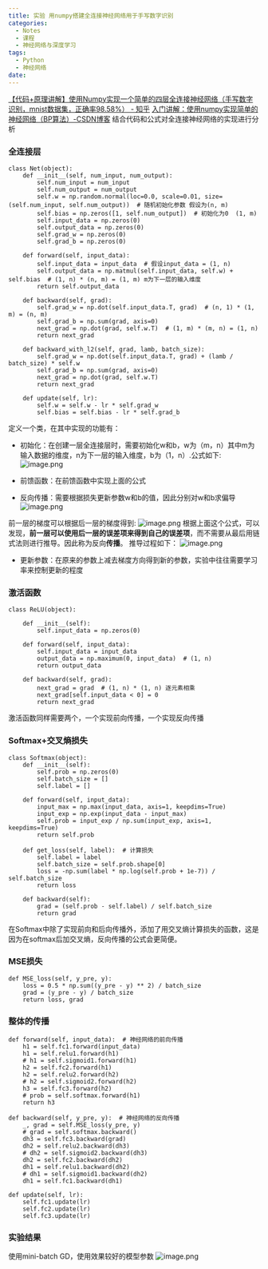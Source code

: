 ```yaml
---
title: 实验 用numpy搭建全连接神经网络用于手写数字识别
categories:
  - Notes
  - 课程
  - 神经网络与深度学习
tags:
  - Python
  - 神经网络
date:
---
```

[【代码+原理讲解】使用Numpy实现一个简单的四层全连接神经网络（手写数字识别，mnist数据集，正确率98.58%） - 知乎](https://zhuanlan.zhihu.com/p/377634925)
[入门讲解：使用numpy实现简单的神经网络（BP算法）-CSDN博客](https://blog.csdn.net/weixin_44023658/article/details/105694079)
结合代码和公式对全连接神经网络的实现进行分析

### 全连接层
```
class Net(object):  
    def __init__(self, num_input, num_output):  
        self.num_input = num_input  
        self.num_output = num_output  
        self.w = np.random.normal(loc=0.0, scale=0.01, size=(self.num_input, self.num_output))  # 随机初始化参数 假设为(n, m)  
        self.bias = np.zeros([1, self.num_output])  # 初始化为0  (1, m)  
        self.input_data = np.zeros(0)  
        self.output_data = np.zeros(0)  
        self.grad_w = np.zeros(0)  
        self.grad_b = np.zeros(0)  
  
    def forward(self, input_data):  
        self.input_data = input_data  # 假设input_data = (1, n)  
        self.output_data = np.matmul(self.input_data, self.w) + self.bias  # (1, n) * (n, m) = (1, m) m为下一层的输入维度  
        return self.output_data  
  
    def backward(self, grad):  
        self.grad_w = np.dot(self.input_data.T, grad)  # (n, 1) * (1, m) = (n, m)  
        self.grad_b = np.sum(grad, axis=0)  
        next_grad = np.dot(grad, self.w.T)  # (1, m) * (m, n) = (1, n)  
        return next_grad  
  
    def backward_with_l2(self, grad, lamb, batch_size):  
        self.grad_w = np.dot(self.input_data.T, grad) + (lamb / batch_size) * self.w  
        self.grad_b = np.sum(grad, axis=0)  
        next_grad = np.dot(grad, self.w.T)  
        return next_grad  
  
    def update(self, lr):  
        self.w = self.w - lr * self.grad_w  
        self.bias = self.bias - lr * self.grad_b
```

定义一个类，在其中实现的功能有：
- 初始化：在创建一层全连接层时，需要初始化w和b，w为（m，n）其中m为输入数据的维度，n为下一层的输入维度，b为（1，n）.公式如下:
![image.png](https://cdn.jsdelivr.net/gh/zhengyangWang1/image@main/img/20231017235953.png)

- 前馈函数：在前馈函数中实现上面的公式

- 反向传播：需要根据损失更新参数w和b的值，因此分别对w和b求偏导
![image.png](https://cdn.jsdelivr.net/gh/zhengyangWang1/image@main/img/20231018001633.png)

前一层的梯度可以根据后一层的梯度得到:
![image.png](https://cdn.jsdelivr.net/gh/zhengyangWang1/image@main/img/20231019001328.png)
根据上面这个公式，可以发现，**前一层可以使用后一层的误差项来得到自己的误差项**，而不需要从最后用链式法则进行推导。因此称为反向**传播**。
推导过程如下：
![image.png](https://cdn.jsdelivr.net/gh/zhengyangWang1/image@main/img/20231019001444.png)


- 更新参数：在原来的参数上减去梯度方向得到新的参数，实验中往往需要学习率来控制更新的程度

### 激活函数
```
class ReLU(object):  
  
    def __init__(self):  
        self.input_data = np.zeros(0)  
  
    def forward(self, input_data):  
        self.input_data = input_data  
        output_data = np.maximum(0, input_data)  # (1, n)  
        return output_data  
  
    def backward(self, grad):  
        next_grad = grad  # (1, n) * (1, n) 逐元素相乘  
        next_grad[self.input_data < 0] = 0  
        return next_grad
```
激活函数同样需要两个，一个实现前向传播，一个实现反向传播

### Softmax+交叉熵损失
```
class Softmax(object):  
    def __init__(self):  
        self.prob = np.zeros(0)  
        self.batch_size = []  
        self.label = []  
  
    def forward(self, input_data):  
        input_max = np.max(input_data, axis=1, keepdims=True)  
        input_exp = np.exp(input_data - input_max)  
        self.prob = input_exp / np.sum(input_exp, axis=1, keepdims=True)  
        return self.prob  
  
    def get_loss(self, label):  # 计算损失  
        self.label = label  
        self.batch_size = self.prob.shape[0]  
        loss = -np.sum(label * np.log(self.prob + 1e-7)) / self.batch_size  
        return loss  
  
    def backward(self):  
        grad = (self.prob - self.label) / self.batch_size  
        return grad
```
在Softmax中除了实现前向和后向传播外，添加了用交叉熵计算损失的函数，这是因为在softmax后加交叉熵，反向传播的公式会更简便。

### MSE损失
```
def MSE_loss(self, y_pre, y):  
    loss = 0.5 * np.sum((y_pre - y) ** 2) / batch_size  
    grad = (y_pre - y) / batch_size  
    return loss, grad
```

### 整体的传播
```
def forward(self, input_data):  # 神经网络的前向传播  
    h1 = self.fc1.forward(input_data)  
    h1 = self.relu1.forward(h1)  
    # h1 = self.sigmoid1.forward(h1)  
    h2 = self.fc2.forward(h1)  
    h2 = self.relu2.forward(h2)  
    # h2 = self.sigmoid2.forward(h2)  
    h3 = self.fc3.forward(h2)  
    # prob = self.softmax.forward(h1)  
    return h3  
  
def backward(self, y_pre, y):  # 神经网络的反向传播  
    _, grad = self.MSE_loss(y_pre, y)  
    # grad = self.softmax.backward()  
    dh3 = self.fc3.backward(grad)  
    dh2 = self.relu2.backward(dh3)  
    # dh2 = self.sigmoid2.backward(dh3)  
    dh2 = self.fc2.backward(dh2)  
    dh1 = self.relu1.backward(dh2)  
    # dh1 = self.sigmoid1.backward(dh2)  
    dh1 = self.fc1.backward(dh1)
    
def update(self, lr):  
    self.fc1.update(lr)  
    self.fc2.update(lr)  
    self.fc3.update(lr)
```
### 实验结果
使用mini-batch GD，使用效果较好的模型参数
![image.png](https://cdn.jsdelivr.net/gh/zhengyangWang1/image@main/img/20231019002723.png)
